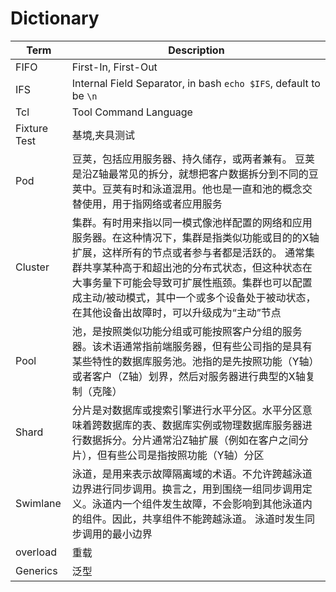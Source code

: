 # Dictionary

Term    | Description
---     | ---
FIFO    | First-In, First-Out
IFS     | Internal Field Separator, in bash `echo $IFS`, default to be `\n`
Tcl     | Tool Command Language
Fixture Test    | 基境,夹具测试
Pod     | 豆荚，包括应用服务器、持久储存，或两者兼有。 豆荚是沿Z轴最常见的拆分，就想把客户数据拆分到不同的豆荚中。豆荚有时和泳道混用。他也是一直和池的概念交替使用，用于指网络或者应用服务
Cluster | 集群。有时用来指以同一模式像池样配置的网络和应用服务器。在这种情况下，集群是指类似功能或目的的X轴扩展，这样所有的节点或者参与者都是活跃的。 通常集群共享某种高于和超出池的分布式状态，但这种状态在大事务量下可能会导致可扩展性瓶颈。集群也可以配置成主动/被动模式，其中一个或多个设备处于被动状态，在其他设备出故障时，可以升级成为“主动”节点
Pool    | 池，是按照类似功能分组或可能按照客户分组的服务器。该术语通常指前端服务器，但有些公司指的是具有某些特性的数据库服务池。池指的是先按照功能（Y轴）或者客户（Z轴）划界，然后对服务器进行典型的X轴复制（克隆）
Shard   | 分片是对数据库或搜索引擎进行水平分区。水平分区意味着跨数据库的表、数据库实例或物理数据库服务器进行数据拆分。分片通常沿Z轴扩展（例如在客户之间分片），但有些公司是指按照功能（Y轴）分区
Swimlane| 泳道，是用来表示故障隔离域的术语。不允许跨越泳道边界进行同步调用。换言之，用到围绕一组同步调用定义。泳道内一个组件发生故障，不会影响到其他泳道内的组件。因此，共享组件不能跨越泳道。 泳道时发生同步调用的最小边界
overload    | 重载
Generics    | 泛型